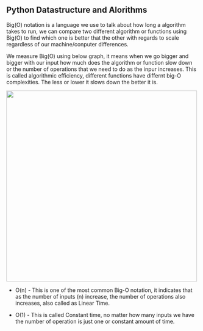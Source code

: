 ## Python Datastructure and Alorithms

Big(O) notation is a language we use to talk about how long a algorithm takes to run, we can compare two different algorithm or functions using Big(O) to find which one is better that the other with regards to scale regardless of our machine/conputer differences.

We measure Big(O) using below graph, it means when we go bigger and bigger with our input how much does the algorithm or function slow down or the number of operations that we need to do as the inpur increases. This is called algorithmic efficiency, different functions have differnt big-O complexities. The less or lower it slows down the better it is.

<img src="https://user-images.githubusercontent.com/42609155/121635235-8a145380-caa3-11eb-843b-62698516a85c.png" width="500">


- O(n) - This is one of the most common Big-O notation, it indicates that as the number of inputs (n) increase, the number of operations also increases, also called as Linear Time.

- O(1) - This is called Constant time, no matter how many inputs we have the number of operation is just one or constant amount of time.
